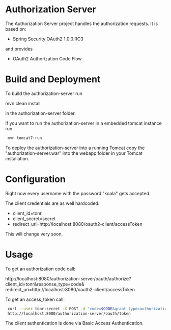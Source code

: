 Authorization Server
=====

The Authorization Server project handles the authorization requests. It is based on:

* Spring Security OAuth2 1.0.0.RC3

and provides

* OAuth2 Authorization Code Flow

Build and Deployment
===

To build the authorization-server run

 mvn clean install

in the authorization-server folder.

If you want to run the authorization-server in a embedded tomcat instance run
```sh
 mvn tomcat7:run
```

To deploy the authorization-server into a running Tomcat copy the "authorization-server.war" into the webapp folder in your Tomcat installation.

Configuration
==

Right now every username with the password "koala" gets accepted.

The client credentials are as well hardcoded:
 * client_id=tonr
 * client_secret=secret
 * redirect_uri=http://localhost:8080/oauth2-client/accessToken

This will change very soon.

Usage
===

To get an authorization code call:

 http://localhost:8080/authorization-server/oauth/authorize?client_id=tonr&response_type=code& \
    redirect_uri=http://localhost:8080/oauth2-client/accessToken

To get an access_token call:
``` sh
 curl --user tonr:secret -X POST -d "code=$CODE&grant_type=authorization_code&redirect_uri=http://localhost:8080/oauth2-client/accessToken" \
 http://localhost:8080/authorization-server/oauth/token
```

The client authentication is done via Basic Access Authentication.

